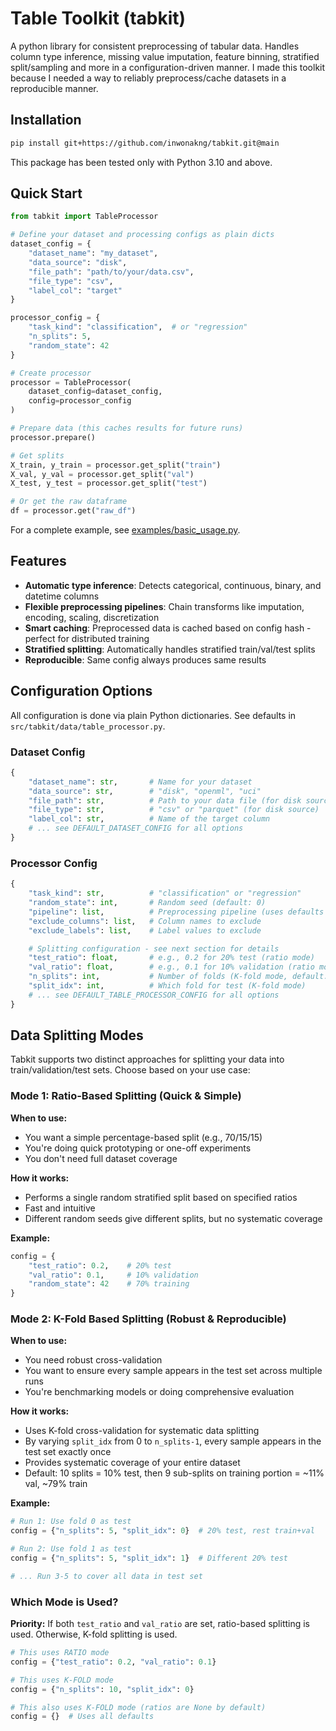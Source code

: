 # Table Toolkit (tabkit)

A python library for consistent preprocessing of tabular data. Handles column
type inference, missing value imputation, feature binning, stratified
split/sampling and more in a configuration-driven manner. I made this toolkit because I needed a way to reliably preprocess/cache datasets in a reproducible manner.

## Installation

```bash
pip install git+https://github.com/inwonakng/tabkit.git@main
```

This package has been tested only with Python 3.10 and above.

## Quick Start

```python
from tabkit import TableProcessor

# Define your dataset and processing configs as plain dicts
dataset_config = {
    "dataset_name": "my_dataset",
    "data_source": "disk",
    "file_path": "path/to/your/data.csv",
    "file_type": "csv",
    "label_col": "target"
}

processor_config = {
    "task_kind": "classification",  # or "regression"
    "n_splits": 5,
    "random_state": 42
}

# Create processor
processor = TableProcessor(
    dataset_config=dataset_config,
    config=processor_config
)

# Prepare data (this caches results for future runs)
processor.prepare()

# Get splits
X_train, y_train = processor.get_split("train")
X_val, y_val = processor.get_split("val")
X_test, y_test = processor.get_split("test")

# Or get the raw dataframe
df = processor.get("raw_df")
```

For a complete example, see [examples/basic_usage.py](examples/basic_usage.py).

## Features

- **Automatic type inference**: Detects categorical, continuous, binary, and datetime columns
- **Flexible preprocessing pipelines**: Chain transforms like imputation, encoding, scaling, discretization
- **Smart caching**: Preprocessed data is cached based on config hash - perfect for distributed training
- **Stratified splitting**: Automatically handles stratified train/val/test splits
- **Reproducible**: Same config always produces same results

## Configuration Options

All configuration is done via plain Python dictionaries. See defaults in `src/tabkit/data/table_processor.py`.

### Dataset Config
```python
{
    "dataset_name": str,       # Name for your dataset
    "data_source": str,        # "disk", "openml", "uci"
    "file_path": str,          # Path to your data file (for disk source)
    "file_type": str,          # "csv" or "parquet" (for disk source)
    "label_col": str,          # Name of the target column
    # ... see DEFAULT_DATASET_CONFIG for all options
}
```

### Processor Config
```python
{
    "task_kind": str,          # "classification" or "regression"
    "random_state": int,       # Random seed (default: 0)
    "pipeline": list,          # Preprocessing pipeline (uses defaults if None)
    "exclude_columns": list,   # Column names to exclude
    "exclude_labels": list,    # Label values to exclude

    # Splitting configuration - see next section for details
    "test_ratio": float,       # e.g., 0.2 for 20% test (ratio mode)
    "val_ratio": float,        # e.g., 0.1 for 10% validation (ratio mode)
    "n_splits": int,           # Number of folds (K-fold mode, default: 10)
    "split_idx": int,          # Which fold for test (K-fold mode)
    # ... see DEFAULT_TABLE_PROCESSOR_CONFIG for all options
}
```

## Data Splitting Modes

Tabkit supports two distinct approaches for splitting your data into train/validation/test sets. Choose based on your use case:

### Mode 1: Ratio-Based Splitting (Quick & Simple)

**When to use:**
- You want a simple percentage-based split (e.g., 70/15/15)
- You're doing quick prototyping or one-off experiments
- You don't need full dataset coverage

**How it works:**
- Performs a single random stratified split based on specified ratios
- Fast and intuitive
- Different random seeds give different splits, but no systematic coverage

**Example:**
```python
config = {
    "test_ratio": 0.2,    # 20% test
    "val_ratio": 0.1,     # 10% validation
    "random_state": 42    # 70% training
}
```

### Mode 2: K-Fold Based Splitting (Robust & Reproducible)

**When to use:**
- You need robust cross-validation
- You want to ensure every sample appears in the test set across multiple runs
- You're benchmarking models or doing comprehensive evaluation

**How it works:**
- Uses K-fold cross-validation for systematic data splitting
- By varying `split_idx` from 0 to `n_splits-1`, every sample appears in the test set exactly once
- Provides systematic coverage of your entire dataset
- Default: 10 splits = 10% test, then 9 sub-splits on training portion = ~11% val, ~79% train

**Example:**
```python
# Run 1: Use fold 0 as test
config = {"n_splits": 5, "split_idx": 0}  # 20% test, rest train+val

# Run 2: Use fold 1 as test
config = {"n_splits": 5, "split_idx": 1}  # Different 20% test

# ... Run 3-5 to cover all data in test set
```

### Which Mode is Used?

**Priority:** If both `test_ratio` and `val_ratio` are set, ratio-based splitting is used. Otherwise, K-fold splitting is used.

```python
# This uses RATIO mode
config = {"test_ratio": 0.2, "val_ratio": 0.1}

# This uses K-FOLD mode
config = {"n_splits": 10, "split_idx": 0}

# This also uses K-FOLD mode (ratios are None by default)
config = {}  # Uses all defaults
```
